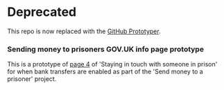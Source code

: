 # Deprecated

This repo is now replaced with the [GitHub Prototyper](https://github.com/ministryofjustice/github-prototyper/tree/gh-pages/staying-in-touch-with-someone-in-prison).

### Sending money to prisoners GOV.UK info page prototype

This is a prototype of [page 4](https://www.gov.uk/staying-in-touch-with-someone-in-prison/sending-money) of 'Staying in touch with someone in prison' for when bank transfers are enabled as part of the 'Send money to a prisoner' project.


